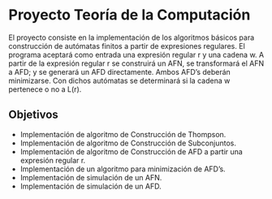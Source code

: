 
# Proyecto Teoría de la Computación

El proyecto consiste en la implementación de los algoritmos básicos para construcción de autómatas finitos a
partir de expresiones regulares. El programa aceptará como entrada una expresión regular r y una cadena w. A
partir de la expresión regular r se construirá un AFN, se transformará el AFN a AFD; y se generará un AFD
directamente. Ambos AFD’s deberán minimizarse. Con dichos autómatas se determinará si la cadena w pertenece o
no a L(r).



## Objetivos

* Implementación de algoritmo de Construcción de Thompson.
* Implementación de algoritmo de Construcción de Subconjuntos.
* Implementación de algoritmo de Construcción de AFD a partir una expresión regular r.
* Implementación de un algoritmo para minimización de AFD’s.
* Implementación de simulación de un AFN.
* Implementación de simulación de un AFD.